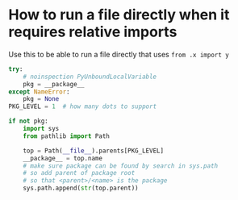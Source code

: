 # How to run a file directly when it requires relative imports

Use this to be able to run a file directly that uses `from .x import y`

```python
try:
    # noinspection PyUnboundLocalVariable
    pkg = __package__
except NameError:
    pkg = None
PKG_LEVEL = 1  # how many dots to support

if not pkg:
    import sys
    from pathlib import Path

    top = Path(__file__).parents[PKG_LEVEL]
    __package__ = top.name
    # make sure package can be found by search in sys.path
    # so add parent of package root
    # so that <parent>/<name> is the package
    sys.path.append(str(top.parent))
```
